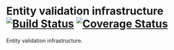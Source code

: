 # Entity validation infrastructure [![Build Status](https://travis-ci.org/ocelot-saas/validation-py.svg?branch=master)](https://travis-ci.org/ocelot-saas/validation-py) [![Coverage Status](https://coveralls.io/repos/github/ocelot-saas/validation-py/badge.svg?branch=master)](https://coveralls.io/github/ocelot-saas/validation-py?branch=master)

Entity validation infrastructure.
